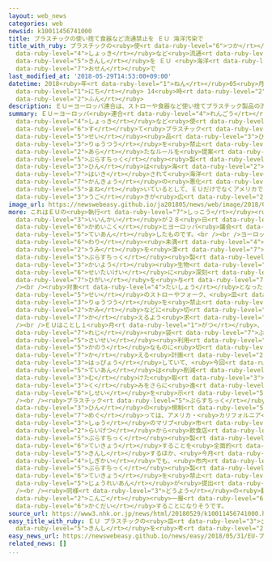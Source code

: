 ```yaml
---
layout: web_news
categories: web
newsid: k10011456741000
title: プラスチックの使い捨て食器など流通禁止を ＥＵ 海洋汚染で
title_with_ruby: プラスチックの<ruby>使<rt data-ruby-level="6">つか</rt></ruby>い<ruby>捨<rt data-ruby-level="6">す</rt></ruby>て<ruby>食器<rt
  data-ruby-level="4">しょっき</rt></ruby>など<ruby>流通<rt data-ruby-level="3">りゅうつう</rt></ruby><ruby>禁止<rt
  data-ruby-level="5">きんし</rt></ruby>を ＥＵ <ruby>海洋<rt data-ruby-level="3">かいよう</rt></ruby><ruby>汚染<rt
  data-ruby-level="7">おせん</rt></ruby>で
last_modified_at: '2018-05-29T14:53:00+09:00'
datetime: 2018<ruby>年<rt data-ruby-level="1">ねん</rt></ruby>05<ruby>月<rt data-ruby-level="1">がつ</rt></ruby>29<ruby>日<rt
  data-ruby-level="1">にち</rt></ruby> 14<ruby>時<rt data-ruby-level="2">じ</rt></ruby>53<ruby>分<rt
  data-ruby-level="2">ふん</rt></ruby>
description: ＥＵ＝ヨーロッパ連合は、ストローや食器など使い捨てプラスチック製品の流通を禁止する新たなルールを提案しました。プラスチック製品は海に廃棄されて海洋環境の悪化を招いているとして、ＥＵだけでなくアメリカでも同様の動きが広がっています。
summary: ＥＵ＝ヨーロッパ<ruby>連合<rt data-ruby-level="4">れんごう</rt></ruby>は、ストローや<ruby>食器<rt
  data-ruby-level="4">しょっき</rt></ruby>など<ruby>使<rt data-ruby-level="6">つか</rt></ruby>い<ruby>捨<rt
  data-ruby-level="6">す</rt></ruby>て<ruby>プラスチック<rt data-ruby-level="5">ぷらすちっく</rt></ruby><ruby>製<rt
  data-ruby-level="5">せい</rt></ruby><ruby>品<rt data-ruby-level="3">ひん</rt></ruby>の<ruby>流通<rt
  data-ruby-level="3">りゅうつう</rt></ruby>を<ruby>禁止<rt data-ruby-level="5">きんし</rt></ruby>する<ruby>新<rt
  data-ruby-level="2">あら</rt></ruby>たなルールを<ruby>提案<rt data-ruby-level="5">ていあん</rt></ruby>しました。<ruby>プラスチック<rt
  data-ruby-level="5">ぷらすちっく</rt></ruby><ruby>製<rt data-ruby-level="5">せい</rt></ruby><ruby>品<rt
  data-ruby-level="3">ひん</rt></ruby>は<ruby>海<rt data-ruby-level="2">うみ</rt></ruby>に<ruby>廃棄<rt
  data-ruby-level="7">はいき</rt></ruby>されて<ruby>海洋<rt data-ruby-level="3">かいよう</rt></ruby><ruby>環境<rt
  data-ruby-level="7">かんきょう</rt></ruby>の<ruby>悪化<rt data-ruby-level="3">あっか</rt></ruby>を<ruby>招<rt
  data-ruby-level="5">まね</rt></ruby>いているとして、ＥＵだけでなくアメリカでも<ruby>同様<rt data-ruby-level="3">どうよう</rt></ruby>の<ruby>動<rt
  data-ruby-level="3">うご</rt></ruby>きが<ruby>広<rt data-ruby-level="2">ひろ</rt></ruby>がっています。
image_url: https://newswebeasy.github.io/ja201805/news/web/image/2018/05/29/K10011456741_1805291200_1805291200_01_02.jpg
more: これはＥＵの<ruby>執行<rt data-ruby-level="7">しっこう</rt></ruby><ruby>機関<rt data-ruby-level="4">きかん</rt></ruby>にあたるヨーロッパ<ruby>委員会<rt
  data-ruby-level="3">いいんかい</rt></ruby>が２８<ruby>日<rt data-ruby-level="1">にち</rt></ruby>、<ruby>加盟国<rt
  data-ruby-level="6">かめいこく</rt></ruby>とヨーロッパ<ruby>議会<rt data-ruby-level="4">ぎかい</rt></ruby>に<ruby>提案<rt
  data-ruby-level="5">ていあん</rt></ruby>したものです。<br /><br />ヨーロッパ<ruby>委員会<rt data-ruby-level="3">いいんかい</rt></ruby>は、プラスチックゴミはリサイクルが３<ruby>割<rt
  data-ruby-level="6">わり</rt></ruby><ruby>未満<rt data-ruby-level="4">みまん</rt></ruby>にとどまっているほか、<ruby>海<rt
  data-ruby-level="2">うみ</rt></ruby>を<ruby>漂<rt data-ruby-level="7">ただよ</rt></ruby>うゴミの８５％は<ruby>プラスチック<rt
  data-ruby-level="5">ぷらすちっく</rt></ruby><ruby>製<rt data-ruby-level="5">せい</rt></ruby>で、<ruby>海洋<rt
  data-ruby-level="3">かいよう</rt></ruby><ruby>生物<rt data-ruby-level="3">せいぶつ</rt></ruby>の<ruby>生態系<rt
  data-ruby-level="6">せいたいけい</rt></ruby>に<ruby>深刻<rt data-ruby-level="6">しんこく</rt></ruby>な<ruby>被害<rt
  data-ruby-level="7">ひがい</rt></ruby>を<ruby>与<rt data-ruby-level="7">あた</rt></ruby>えているとしています。<br
  /><br /><ruby>対象<rt data-ruby-level="4">たいしょう</rt></ruby>となったのは<ruby>プラスチック<rt data-ruby-level="5">ぷらすちっく</rt></ruby><ruby>製<rt
  data-ruby-level="5">せい</rt></ruby>のストローやフォーク、<ruby>皿<rt data-ruby-level="3">さら</rt></ruby>などで、<ruby>流通<rt
  data-ruby-level="3">りゅうつう</rt></ruby>を<ruby>禁止<rt data-ruby-level="5">きんし</rt></ruby>し、<ruby>紙<rt
  data-ruby-level="2">かみ</rt></ruby>などに<ruby>切<rt data-ruby-level="7">き</rt></ruby>り<ruby>替<rt
  data-ruby-level="7">か</rt></ruby>えるよう<ruby>求<rt data-ruby-level="4">もと</rt></ruby>めています。<br
  /><br />ＥＵはことし１<ruby>月<rt data-ruby-level="1">がつ</rt></ruby>、２０３０<ruby>年<rt data-ruby-level="1">ねん</rt></ruby>までに<ruby>レジ<rt
  data-ruby-level="7">れじ</rt></ruby><ruby>袋<rt data-ruby-level="7">ぶくろ</rt></ruby>などをすべて<ruby>再生<rt
  data-ruby-level="5">さいせい</rt></ruby><ruby>利用<rt data-ruby-level="4">りよう</rt></ruby><ruby>可能<rt
  data-ruby-level="5">かのう</rt></ruby>なものに<ruby>切<rt data-ruby-level="7">き</rt></ruby>り<ruby>替<rt
  data-ruby-level="7">か</rt></ruby>える<ruby>計画<rt data-ruby-level="2">けいかく</rt></ruby>を<ruby>発表<rt
  data-ruby-level="3">はっぴょう</rt></ruby>していて、<ruby>今回<rt data-ruby-level="2">こんかい</rt></ruby>の<ruby>提案<rt
  data-ruby-level="5">ていあん</rt></ruby>は<ruby>削減<rt data-ruby-level="7">さくげん</rt></ruby>に<ruby>向<rt
  data-ruby-level="3">む</rt></ruby>けた<ruby>取<rt data-ruby-level="3">と</rt></ruby>り<ruby>組<rt
  data-ruby-level="3">く</rt></ruby>みをさらに<ruby>進<rt data-ruby-level="3">すす</rt></ruby>める<ruby>姿勢<rt
  data-ruby-level="6">しせい</rt></ruby>を<ruby>示<rt data-ruby-level="5">しめ</rt></ruby>すものです。<br
  /><br /><ruby>プラスチック<rt data-ruby-level="5">ぷらすちっく</rt></ruby><ruby>製<rt data-ruby-level="5">せい</rt></ruby><ruby>品<rt
  data-ruby-level="3">ひん</rt></ruby>の<ruby>規制<rt data-ruby-level="5">きせい</rt></ruby>を<ruby>巡<rt
  data-ruby-level="7">めぐ</rt></ruby>っては、アメリカ・<ruby>カリフォルニア<rt data-ruby-level="3">かりふぉるにあ</rt></ruby><ruby>州<rt
  data-ruby-level="3">しゅう</rt></ruby>のマリブ<ruby>市<rt data-ruby-level="2">し</rt></ruby>が<ruby>来月<rt
  data-ruby-level="2">らいげつ</rt></ruby>から<ruby>飲食店<rt data-ruby-level="3">いんしょくてん</rt></ruby>が<ruby>プラスチック<rt
  data-ruby-level="5">ぷらすちっく</rt></ruby><ruby>製<rt data-ruby-level="5">せい</rt></ruby>ストローを<ruby>提供<rt
  data-ruby-level="6">ていきょう</rt></ruby>することを<ruby>全面的<rt data-ruby-level="4">ぜんめんてき</rt></ruby>に<ruby>禁止<rt
  data-ruby-level="5">きんし</rt></ruby>するほか、<ruby>今月<rt data-ruby-level="2">こんげつ</rt></ruby>、ニューヨーク<ruby>市議会<rt
  data-ruby-level="4">しぎかい</rt></ruby>でも、<ruby>市内<rt data-ruby-level="2">しない</rt></ruby>のカフェやレストランで<ruby>プラスチック<rt
  data-ruby-level="5">ぷらすちっく</rt></ruby><ruby>製<rt data-ruby-level="5">せい</rt></ruby>のストローの<ruby>提供<rt
  data-ruby-level="6">ていきょう</rt></ruby>を<ruby>禁止<rt data-ruby-level="5">きんし</rt></ruby>する<ruby>条例案<rt
  data-ruby-level="5">じょうれいあん</rt></ruby>が<ruby>提出<rt data-ruby-level="5">ていしゅつ</rt></ruby>されました。<br
  /><br /><ruby>同様<rt data-ruby-level="3">どうよう</rt></ruby>の<ruby>動<rt data-ruby-level="3">うご</rt></ruby>きは、<ruby>今後<rt
  data-ruby-level="2">こんご</rt></ruby><ruby>一層<rt data-ruby-level="6">いっそう</rt></ruby><ruby>拡大<rt
  data-ruby-level="6">かくだい</rt></ruby>することになりそうです。
source_url: https://www3.nhk.or.jp/news/html/20180529/k10011456741000.html
easy_title_with_ruby: ＥＵ プラスチックの<ruby>皿<rt data-ruby-level="3">さら</rt></ruby>やストローなどの<ruby>禁止<rt
  data-ruby-level="5">きんし</rt></ruby>を<ruby>考<rt data-ruby-level="2">かんが</rt></ruby>える
easy_news_url: https://newswebeasy.github.io/news/easy/2018/05/31/EU-プラスチックの皿やストローなどの禁止を考える
related_news: []
...
```

